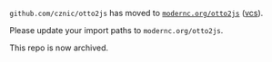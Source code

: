 `github.com/cznic/otto2js` has moved to [`modernc.org/otto2js`](https://godoc.org/modernc.org/otto2js) ([vcs](https://gitlab.com/cznic/otto2js)).

Please update your import paths to `modernc.org/otto2js`.

This repo is now archived.
